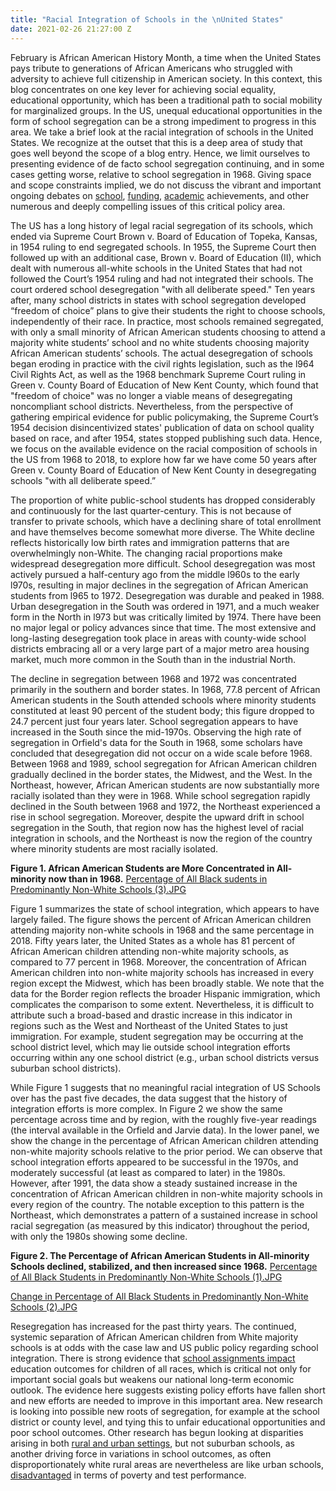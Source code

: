 ```yaml
---
title: "Racial Integration of Schools in the \nUnited States"
date: 2021-02-26 21:27:00 Z
---
```


February is African American History Month, a time when the United States pays tribute to generations of African Americans who struggled with adversity to achieve full citizenship in American society. In this context, this blog concentrates on one key lever for achieving social equality, educational opportunity, which has been a traditional path to social mobility for marginalized groups. In the US, unequal educational opportunities in the form of school segregation can be a strong impediment to progress in this area. We take a brief look at the racial integration of schools in the United States. We recognize at the outset that this is a deep area of study that goes well beyond the scope of a blog entry. Hence, we limit ourselves to presenting evidence of de facto school segregation continuing, and in some cases getting worse, relative to school segregation in 1968. Giving space and scope constraints implied, we do not discuss the vibrant and important ongoing debates on [school](https://www.heritage.org/education/report/the-myth-racial-disparities-public-school-funding), [funding](https://edbuild.org/content/23-billion), [academic](https://nces.ed.gov/pubs2019/2019038.pdf) achievements, and other numerous and deeply compelling issues of this critical policy area. 

The US has a long history of legal racial segregation of its schools, which ended via Supreme Court Brown v. Board of Education of Topeka, Kansas, in 1954 ruling to end segregated schools.  In 1955, the Supreme Court then followed up with an additional case, Brown v. Board of Education (II), which dealt with numerous all-white schools in the United States that had not followed the Court’s 1954 ruling and had not integrated their schools. The court ordered school desegregation "with all deliberate speed." Ten years after, many school districts in states with school segregation developed “freedom of choice” plans to give their students the right to choose schools, independently of their race. In practice, most schools remained segregated, with only a small minority of African American students choosing to attend a majority white students’ school and no white students choosing majority African American students’ schools. The actual desegregation of schools began eroding in practice with the civil rights legislation, such as the l964 Civil Rights Act, as well as the 1968 benchmark Supreme Court ruling in Green v. County Board of Education of New Kent County, which found that "freedom of choice" was no longer a viable means of desegregating noncompliant school districts. Nevertheless, from the perspective of gathering empirical evidence for public policymaking, the Supreme Court’s 1954 decision disincentivized states' publication of data on school quality based on race, and after 1954, states stopped publishing such data. Hence, we focus on the available evidence on the racial composition of schools in the US from 1968 to 2018, to explore how far we have come 50 years after Green v. County Board of Education of New Kent County in desegregating schools "with all deliberate speed.”  

The proportion of white public-school students has dropped considerably and continuously for the last quarter-century. This is not because of transfer to private schools, which have a declining share of total enrollment and have themselves become somewhat more diverse. The White decline reflects historically low birth rates and immigration patterns that are overwhelmingly non-White. The changing racial proportions make widespread desegregation more difficult. School desegregation was most actively pursued a half-century ago from the middle l960s to the early l970s, resulting in major declines in the segregation of African American students from l965 to 1972. Desegregation was durable and peaked in 1988. Urban desegregation in the South was ordered in 1971, and a much weaker form in the North in l973 but was critically limited by 1974. There have been no major legal or policy advances since that time. The most extensive and long-lasting desegregation took place in areas with county-wide school districts embracing all or a very large part of a major metro area housing market, much more common in the South than in the industrial North.

The decline in segregation between 1968 and 1972 was concentrated primarily in the southern and border states. In 1968, 77.8 percent of African American students in the South attended schools where minority students constituted at least 90 percent of the student body; this figure dropped to 24.7 percent just four years later. School segregation appears to have increased in the South since the mid-1970s. Observing the high rate of segregation in Orfield's data for the South in 1968, some scholars have concluded that desegregation did not occur on a wide scale before 1968. Between 1968 and 1989, school segregation for African American children gradually declined in the border states, the Midwest, and the West. In the Northeast, however, African American students are now substantially more racially isolated than they were in 1968. While school segregation rapidly declined in the South between 1968 and 1972, the Northeast experienced a rise in school segregation. Moreover, despite the upward drift in school segregation in the South, that region now has the highest level of racial integration in schools, and the Northeast is now the region of the country where minority students are most racially isolated.

**Figure 1. African American Students are More Concentrated in All-minority now than in 1968.**
[Percentage of All Black sudents in Predominantly Non-White Schools (3).JPG](/uploads/Percentage%20of%20All%20Black%20sudents%20in%20Predominantly%20Non-White%20Schools%20(3).JPG)


Figure 1 summarizes the state of school integration, which appears to have largely failed. The figure shows the percent of African American children attending majority non-white schools in 1968 and the same percentage in 2018. Fifty years later, the United States as a whole has 81 percent of African American children attending non-white majority schools, as compared to 77 percent in 1968. Moreover, the concentration of African American children into non-white majority schools has increased in every region except the Midwest, which has been broadly stable. We note that the data for the Border region reflects the broader Hispanic immigration, which complicates the comparison to some extent. Nevertheless, it is difficult to attribute such a broad-based and drastic increase in this indicator in regions such as the West and Northeast of the United States to just immigration. For example, student segregation may be occurring at the school district level, which may lie outside school integration efforts occurring within any one school district (e.g., urban school districts versus suburban school districts). 

While Figure 1 suggests that no meaningful racial integration of US Schools over has the past five decades, the data suggest that the history of integration efforts is more complex. In Figure 2 we show the same percentage across time and by region, with the roughly five-year readings (the interval available in the Orfield and Jarvie data). In the lower panel, we show the change in the percentage of African American children attending non-white majority schools relative to the prior period. We can observe that school integration efforts appeared to be successful in the 1970s, and moderately successful (at least as compared to later) in the 1980s. However, after 1991, the data show a steady sustained increase in the concentration of African American children in non-white majority schools in every region of the country. The notable exception to this pattern is the Northeast, which demonstrates a pattern of a sustained increase in school racial segregation (as measured by this indicator) throughout the period, with only the 1980s showing some decline. 

**Figure 2. The Percentage of African American Students in All-minority Schools declined, stabilized, and then increased since 1968.**
[Percentage of All Black Students in Predominantly Non-White Schools (1).JPG](/uploads/Percentage%20of%20All%20Black%20Students%20in%20Predominantly%20Non-White%20Schools%20(1).JPG)

[Change in Percentage of All Black Students in Predominantly Non-White Schools (2).JPG](/uploads/Change%20in%20Percentage%20of%20All%20Black%20Students%20in%20Predominantly%20Non-White%20Schools%20(2).JPG)

Resegregation has increased for the past thirty years. The continued, systemic separation of African American children from White majority schools is at odds with the case law and US public policy regarding school integration. There is strong evidence that [school assignments impact](https://academic.oup.com/qje/article-abstract/129/1/435/1896854) education outcomes for children of all races, which is critical not only for important social goals but weakens our national long-term economic outlook. The evidence here suggests existing policy efforts have fallen short and new efforts are needed to improve in this important area. New research is looking into possible new roots of segregation, for example at the school district or county level, and tying this to unfair educational opportunities and poor school outcomes. Other research has begun looking at disparities arising in both [rural and urban settings](https://www.urban.org/features/segregated-neighborhoods-segregated-schools), but not suburban schools, as another driving force in variations in school outcomes, as often disproportionately white rural areas are nevertheless are like urban schools, [disadvantaged](https://www.ncbi.nlm.nih.gov/pmc/articles/PMC5804745/) in terms of poverty and test performance. 







 




